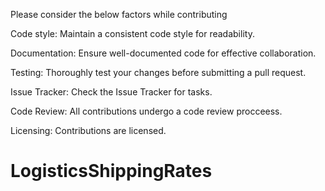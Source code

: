 Please consider the below factors while contributing 

Code style:
Maintain a consistent code style for readability.

Documentation:
Ensure well-documented code for effective collaboration.

Testing:
Thoroughly test your changes before submitting a pull request.

Issue Tracker:
Check the Issue Tracker for tasks.

Code Review:
All contributions undergo a code review procceess.

Licensing: 
Contributions are licensed. 

# LogisticsShippingRates
